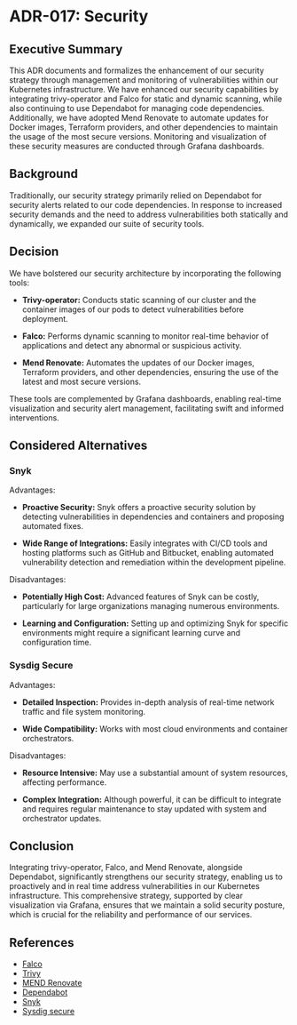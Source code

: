 # ADR-017: Security

## Executive Summary

This ADR documents and formalizes the enhancement of our security strategy
through management and monitoring of vulnerabilities within our Kubernetes
infrastructure. We have enhanced our security capabilities by integrating
trivy-operator and Falco for static and dynamic scanning, while also continuing
to use Dependabot for managing code dependencies. Additionally, we have adopted
Mend Renovate to automate updates for Docker images, Terraform providers, and
other dependencies to maintain the usage of the most secure versions. Monitoring
and visualization of these security measures are conducted through
Grafana dashboards.

## Background

Traditionally, our security strategy primarily relied on Dependabot for
security alerts related to our code dependencies. In response to increased
security demands and the need to address vulnerabilities both statically and
dynamically, we expanded our suite of security tools.

## Decision

We have bolstered our security architecture by incorporating the following
tools:

- **Trivy-operator:** Conducts static scanning of our cluster and the container
images of our pods to detect vulnerabilities before deployment.

- **Falco:** Performs dynamic scanning to monitor real-time behavior of
applications and detect any abnormal or suspicious activity.

- **Mend Renovate:** Automates the updates of our Docker images, Terraform
providers, and other dependencies, ensuring the use of the latest and most
secure versions.

These tools are complemented by Grafana dashboards, enabling real-time
visualization and security alert management, facilitating swift and informed
interventions.

## Considered Alternatives

### Snyk

Advantages:

- **Proactive Security:** Snyk offers a proactive security solution by detecting
vulnerabilities in dependencies and containers and proposing automated fixes.

- **Wide Range of Integrations:** Easily integrates with CI/CD tools and hosting
platforms such as GitHub and Bitbucket, enabling automated vulnerability
detection and remediation within the development pipeline.

Disadvantages:

- **Potentially High Cost:** Advanced features of Snyk can be costly,
particularly for large organizations managing numerous environments.

- **Learning and Configuration:** Setting up and optimizing Snyk for specific
environments might require a significant learning curve and configuration time.

### Sysdig Secure

Advantages:

- **Detailed Inspection:** Provides in-depth analysis of real-time network
traffic and file system monitoring.

- **Wide Compatibility:** Works with most cloud environments and container
orchestrators.

Disadvantages:

- **Resource Intensive:** May use a substantial amount of system resources,
affecting performance.

- **Complex Integration:** Although powerful, it can be difficult to integrate
and requires regular maintenance to stay updated with system and orchestrator
updates.

## Conclusion

Integrating trivy-operator, Falco, and Mend Renovate, alongside Dependabot,
significantly strengthens our security strategy, enabling us to proactively and
in real time address vulnerabilities in our Kubernetes infrastructure. This
comprehensive strategy, supported by clear visualization via Grafana, ensures
that we maintain a solid security posture, which is crucial for the reliability
and performance of our services.

## References

- [Falco](https://falco.org/)
- [Trivy](https://www.aquasec.com/products/trivy/)
- [MEND Renovate](https://docs.renovatebot.com/)
- [Dependabot](
https://github.blog/2020-06-01-keep-all-your-packages-up-to-date-with-dependabot/)
- [Snyk](https://snyk.io/fr/)
- [Sysdig secure](https://docs.sysdig.com/en/docs/sysdig-secure/)
